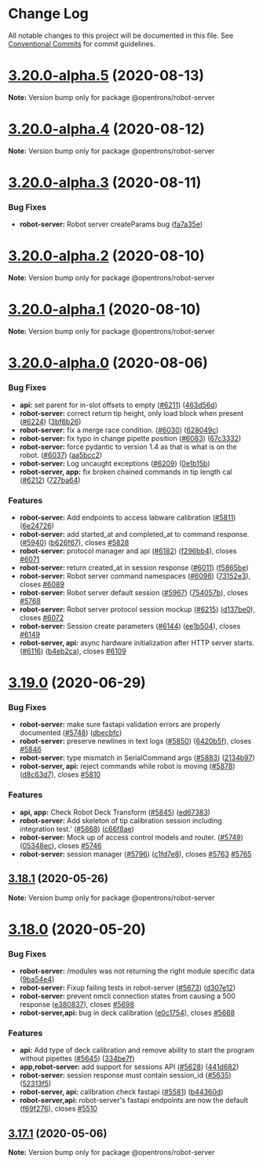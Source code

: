 # Change Log

All notable changes to this project will be documented in this file.
See [Conventional Commits](https://conventionalcommits.org) for commit guidelines.

# [3.20.0-alpha.5](https://github.com/Opentrons/opentrons/compare/v3.20.0-alpha.4...v3.20.0-alpha.5) (2020-08-13)

**Note:** Version bump only for package @opentrons/robot-server





# [3.20.0-alpha.4](https://github.com/Opentrons/opentrons/compare/v3.20.0-alpha.3...v3.20.0-alpha.4) (2020-08-12)

**Note:** Version bump only for package @opentrons/robot-server





# [3.20.0-alpha.3](https://github.com/Opentrons/opentrons/compare/v3.20.0-alpha.2...v3.20.0-alpha.3) (2020-08-11)


### Bug Fixes

* **robot-server:** Robot server createParams bug ([fa7a35e](https://github.com/Opentrons/opentrons/commit/fa7a35e))





# [3.20.0-alpha.2](https://github.com/Opentrons/opentrons/compare/v3.20.0-alpha.1...v3.20.0-alpha.2) (2020-08-10)

**Note:** Version bump only for package @opentrons/robot-server





# [3.20.0-alpha.1](https://github.com/Opentrons/opentrons/compare/v3.20.0-alpha.0...v3.20.0-alpha.1) (2020-08-10)

**Note:** Version bump only for package @opentrons/robot-server





# [3.20.0-alpha.0](https://github.com/Opentrons/opentrons/compare/v3.19.0...v3.20.0-alpha.0) (2020-08-06)


### Bug Fixes

* **api:** set parent for in-slot offsets to empty ([#6211](https://github.com/Opentrons/opentrons/issues/6211)) ([463d56d](https://github.com/Opentrons/opentrons/commit/463d56d))
* **robot-server:** correct return tip height, only load block when present ([#6224](https://github.com/Opentrons/opentrons/issues/6224)) ([3bf6b26](https://github.com/Opentrons/opentrons/commit/3bf6b26))
* **robot-server:** fix a merge race condition. ([#6030](https://github.com/Opentrons/opentrons/issues/6030)) ([628049c](https://github.com/Opentrons/opentrons/commit/628049c))
* **robot-server:** fix typo in change pipette position ([#6083](https://github.com/Opentrons/opentrons/issues/6083)) ([67c3332](https://github.com/Opentrons/opentrons/commit/67c3332))
* **robot-server:** force pydantic to version 1.4 as that is what is on the robot. ([#6037](https://github.com/Opentrons/opentrons/issues/6037)) ([aa5bcc2](https://github.com/Opentrons/opentrons/commit/aa5bcc2))
* **robot-server:** Log uncaught exceptions ([#6209](https://github.com/Opentrons/opentrons/issues/6209)) ([0e1b15b](https://github.com/Opentrons/opentrons/commit/0e1b15b))
* **robot-server, app:** fix broken chained commands in tip length cal ([#6212](https://github.com/Opentrons/opentrons/issues/6212)) ([727ba64](https://github.com/Opentrons/opentrons/commit/727ba64))


### Features

* **robot-server:** Add endpoints to access labware calibration ([#5811](https://github.com/Opentrons/opentrons/issues/5811)) ([6e24726](https://github.com/Opentrons/opentrons/commit/6e24726))
* **robot-server:** add started_at and completed_at to command response. ([#5940](https://github.com/Opentrons/opentrons/issues/5940)) ([b626f67](https://github.com/Opentrons/opentrons/commit/b626f67)), closes [#5828](https://github.com/Opentrons/opentrons/issues/5828)
* **robot-server:** protocol manager and api ([#6182](https://github.com/Opentrons/opentrons/issues/6182)) ([f296bb4](https://github.com/Opentrons/opentrons/commit/f296bb4)), closes [#6071](https://github.com/Opentrons/opentrons/issues/6071)
* **robot-server:** return created_at in session response ([#6011](https://github.com/Opentrons/opentrons/issues/6011)) ([f5865be](https://github.com/Opentrons/opentrons/commit/f5865be))
* **robot-server:** Robot server command namespaces ([#6098](https://github.com/Opentrons/opentrons/issues/6098)) ([73152e3](https://github.com/Opentrons/opentrons/commit/73152e3)), closes [#6089](https://github.com/Opentrons/opentrons/issues/6089)
* **robot-server:** Robot server default session ([#5967](https://github.com/Opentrons/opentrons/issues/5967)) ([754057b](https://github.com/Opentrons/opentrons/commit/754057b)), closes [#5768](https://github.com/Opentrons/opentrons/issues/5768)
* **robot-server:** Robot server protocol session mockup ([#6215](https://github.com/Opentrons/opentrons/issues/6215)) ([d137be0](https://github.com/Opentrons/opentrons/commit/d137be0)), closes [#6072](https://github.com/Opentrons/opentrons/issues/6072)
* **robot-server:** Session create parameters ([#6144](https://github.com/Opentrons/opentrons/issues/6144)) ([ee1b504](https://github.com/Opentrons/opentrons/commit/ee1b504)), closes [#6149](https://github.com/Opentrons/opentrons/issues/6149)
* **robot-server, api:** async hardware initialization after HTTP server starts. ([#6116](https://github.com/Opentrons/opentrons/issues/6116)) ([b4eb2ca](https://github.com/Opentrons/opentrons/commit/b4eb2ca)), closes [#6109](https://github.com/Opentrons/opentrons/issues/6109)





# [3.19.0](https://github.com/Opentrons/opentrons/compare/v3.18.1...v3.19.0) (2020-06-29)


### Bug Fixes

* **robot-server:** make sure fastapi validation errors are properly documented ([#5748](https://github.com/Opentrons/opentrons/issues/5748)) ([dbecbfc](https://github.com/Opentrons/opentrons/commit/dbecbfc))
* **robot-server:** preserve newlines in text logs ([#5850](https://github.com/Opentrons/opentrons/issues/5850)) ([6420b5f](https://github.com/Opentrons/opentrons/commit/6420b5f)), closes [#5846](https://github.com/Opentrons/opentrons/issues/5846)
* **robot-server:** type mismatch in SerialCommand args ([#5883](https://github.com/Opentrons/opentrons/issues/5883)) ([2134b97](https://github.com/Opentrons/opentrons/commit/2134b97))
* **robot-server, api:** reject commands while robot is moving ([#5878](https://github.com/Opentrons/opentrons/issues/5878)) ([d8c63d7](https://github.com/Opentrons/opentrons/commit/d8c63d7)), closes [#5810](https://github.com/Opentrons/opentrons/issues/5810)


### Features

* **api, app:** Check Robot Deck Transform ([#5845](https://github.com/Opentrons/opentrons/issues/5845)) ([ed67383](https://github.com/Opentrons/opentrons/commit/ed67383))
* **robot-server:** Add skeleton of tip calibration session including integration test.' ([#5868](https://github.com/Opentrons/opentrons/issues/5868)) ([c66f8ae](https://github.com/Opentrons/opentrons/commit/c66f8ae))
* **robot-server:** Mock up of access control models and router. ([#5749](https://github.com/Opentrons/opentrons/issues/5749)) ([05348ec](https://github.com/Opentrons/opentrons/commit/05348ec)), closes [#5746](https://github.com/Opentrons/opentrons/issues/5746)
* **robot-server:** session manager ([#5796](https://github.com/Opentrons/opentrons/issues/5796)) ([c1fd7e8](https://github.com/Opentrons/opentrons/commit/c1fd7e8)), closes [#5763](https://github.com/Opentrons/opentrons/issues/5763) [#5765](https://github.com/Opentrons/opentrons/issues/5765)




## [3.18.1](https://github.com/Opentrons/opentrons/compare/v3.18.0...v3.18.1) (2020-05-26)

**Note:** Version bump only for package @opentrons/robot-server





# [3.18.0](https://github.com/Opentrons/opentrons/compare/v3.17.1...v3.18.0) (2020-05-20)


### Bug Fixes

* **robot-server:**  /modules was not returning the right module specific data ([9ba54e4](https://github.com/Opentrons/opentrons/commit/9ba54e4))
* **robot-server:** Fixup failing tests in robot-server ([#5673](https://github.com/Opentrons/opentrons/issues/5673)) ([d307e12](https://github.com/Opentrons/opentrons/commit/d307e12))
* **robot-server:** prevent nmcli connection states from causing a 500 response ([e380837](https://github.com/Opentrons/opentrons/commit/e380837)), closes [#5698](https://github.com/Opentrons/opentrons/issues/5698)
* **robot-server,api:** bug in deck calibration ([e0c1754](https://github.com/Opentrons/opentrons/commit/e0c1754)), closes [#5688](https://github.com/Opentrons/opentrons/issues/5688)


### Features

* **api:** Add type of deck calibration and remove ability to start the program without pipettes ([#5645](https://github.com/Opentrons/opentrons/issues/5645)) ([334be7f](https://github.com/Opentrons/opentrons/commit/334be7f))
* **app,robot-server:** add support for sessions API ([#5628](https://github.com/Opentrons/opentrons/issues/5628)) ([441d682](https://github.com/Opentrons/opentrons/commit/441d682))
* **robot-server:** session response must contain session_id ([#5635](https://github.com/Opentrons/opentrons/issues/5635)) ([52313f5](https://github.com/Opentrons/opentrons/commit/52313f5))
* **robot-server, api:** calibration check fastapi  ([#5581](https://github.com/Opentrons/opentrons/issues/5581)) ([b44360d](https://github.com/Opentrons/opentrons/commit/b44360d))
* **robot-server,api:** robot-server's fastapi endpoints are now the default ([f69f276](https://github.com/Opentrons/opentrons/commit/f69f276)), closes [#5510](https://github.com/Opentrons/opentrons/issues/5510)





## [3.17.1](https://github.com/Opentrons/opentrons/compare/v3.17.1-alpha.3...v3.17.1) (2020-05-06)

**Note:** Version bump only for package @opentrons/robot-server
